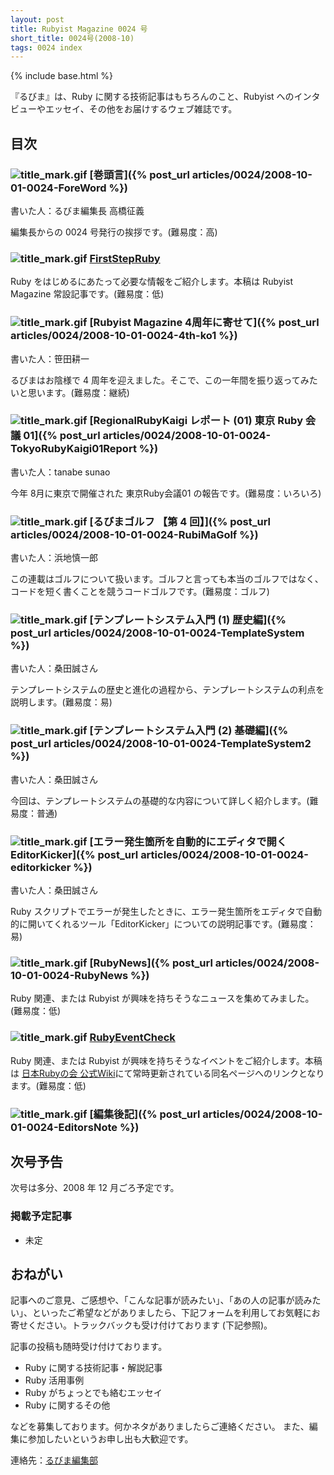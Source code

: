 ```yaml
---
layout: post
title: Rubyist Magazine 0024 号
short_title: 0024号(2008-10)
tags: 0024 index
---
```

{% include base.html %}


『るびま』は、Ruby に関する技術記事はもちろんのこと、Rubyist へのインタビューやエッセイ、その他をお届けするウェブ雑誌です。

## 目次

### ![title_mark.gif]({{site.baseurl}}/images/title_mark.gif) [巻頭言]({% post_url articles/0024/2008-10-01-0024-ForeWord %})

書いた人：るびま編集長 高橋征義

編集長からの 0024 号発行の挨拶です。(難易度：高)

### ![title_mark.gif]({{site.baseurl}}/images/title_mark.gif) [FirstStepRuby](https://github.com/rubima/rubima/blob/master/first_step_ruby/first-step-ruby-2.0.md)

Ruby をはじめるにあたって必要な情報をご紹介します。本稿は Rubyist Magazine 常設記事です。(難易度：低)

### ![title_mark.gif]({{site.baseurl}}/images/title_mark.gif) [Rubyist Magazine 4周年に寄せて]({% post_url articles/0024/2008-10-01-0024-4th-ko1 %})

書いた人：笹田耕一

るびまはお陰様で 4 周年を迎えました。そこで、この一年間を振り返ってみたいと思います。(難易度：継続)

### ![title_mark.gif]({{site.baseurl}}/images/title_mark.gif) [RegionalRubyKaigi レポート (01) 東京 Ruby 会議 01]({% post_url articles/0024/2008-10-01-0024-TokyoRubyKaigi01Report %})

書いた人：tanabe sunao

今年 8月に東京で開催された 東京Ruby会議01 の報告です。(難易度：いろいろ)

### ![title_mark.gif]({{site.baseurl}}/images/title_mark.gif) [るびまゴルフ 【第 4 回】]({% post_url articles/0024/2008-10-01-0024-RubiMaGolf %})

書いた人：浜地慎一郎

この連載はゴルフについて扱います。ゴルフと言っても本当のゴルフではなく、コードを短く書くことを競うコードゴルフです。(難易度：ゴルフ)

### ![title_mark.gif]({{site.baseurl}}/images/title_mark.gif) [テンプレートシステム入門 (1) 歴史編]({% post_url articles/0024/2008-10-01-0024-TemplateSystem %})

書いた人：桑田誠さん

テンプレートシステムの歴史と進化の過程から、テンプレートシステムの利点を説明します。(難易度：易)

### ![title_mark.gif]({{site.baseurl}}/images/title_mark.gif) [テンプレートシステム入門 (2) 基礎編]({% post_url articles/0024/2008-10-01-0024-TemplateSystem2 %})

書いた人：桑田誠さん

今回は、テンプレートシステムの基礎的な内容について詳しく紹介します。(難易度：普通)

### ![title_mark.gif]({{site.baseurl}}/images/title_mark.gif) [エラー発生箇所を自動的にエディタで開く EditorKicker]({% post_url articles/0024/2008-10-01-0024-editorkicker %})

書いた人：桑田誠さん

Ruby スクリプトでエラーが発生したときに、エラー発生箇所をエディタで自動的に開いてくれるツール「EditorKicker」についての説明記事です。(難易度：易) 

### ![title_mark.gif]({{site.baseurl}}/images/title_mark.gif) [RubyNews]({% post_url articles/0024/2008-10-01-0024-RubyNews %})

Ruby 関連、または Rubyist が興味を持ちそうなニュースを集めてみました。(難易度：低)

### ![title_mark.gif]({{site.baseurl}}/images/title_mark.gif) [RubyEventCheck](http://jp.rubyist.net/?RubyEventCheck)

Ruby 関連、または Rubyist が興味を持ちそうなイベントをご紹介します。本稿は [日本Rubyの会 公式Wiki](http://jp.rubyist.net/)にて常時更新されている同名ページへのリンクとなります。(難易度：低)

### ![title_mark.gif]({{site.baseurl}}/images/title_mark.gif) [編集後記]({% post_url articles/0024/2008-10-01-0024-EditorsNote %})

## 次号予告

次号は多分、2008 年 12 月ごろ予定です。

### 掲載予定記事

* 未定


## おねがい

記事へのご意見、ご感想や、「こんな記事が読みたい」、「あの人の記事が読みたい」、といったご希望などがありましたら、下記フォームを利用してお気軽にお寄せください。トラックバックも受け付けております (下記参照)。

記事の投稿も随時受け付けております。

* Ruby に関する技術記事・解説記事
* Ruby 活用事例
* Ruby がちょっとでも絡むエッセイ
* Ruby に関するその他


などを募集しております。何かネタがありましたらご連絡ください。
また、編集に参加したいというお申し出も大歓迎です。

連絡先：[るびま編集部](mailto:magazine@ruby-no-kai.org)


